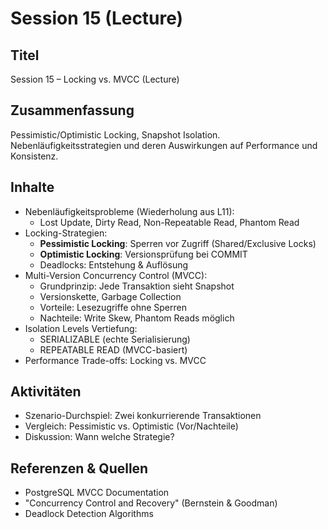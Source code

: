 # Session 15 (Lecture)

## Titel

Session 15 – Locking vs. MVCC (Lecture)

## Zusammenfassung

Pessimistic/Optimistic Locking, Snapshot Isolation. Nebenläufigkeitsstrategien und deren Auswirkungen auf Performance und Konsistenz.

## Inhalte

- Nebenläufigkeitsprobleme (Wiederholung aus L11):
  - Lost Update, Dirty Read, Non-Repeatable Read, Phantom Read
- Locking-Strategien:
  - **Pessimistic Locking**: Sperren vor Zugriff (Shared/Exclusive Locks)
  - **Optimistic Locking**: Versionsprüfung bei COMMIT
  - Deadlocks: Entstehung & Auflösung
- Multi-Version Concurrency Control (MVCC):
  - Grundprinzip: Jede Transaktion sieht Snapshot
  - Versionskette, Garbage Collection
  - Vorteile: Lesezugriffe ohne Sperren
  - Nachteile: Write Skew, Phantom Reads möglich
- Isolation Levels Vertiefung:
  - SERIALIZABLE (echte Serialisierung)
  - REPEATABLE READ (MVCC-basiert)
- Performance Trade-offs: Locking vs. MVCC

## Aktivitäten

- Szenario-Durchspiel: Zwei konkurrierende Transaktionen
- Vergleich: Pessimistic vs. Optimistic (Vor/Nachteile)
- Diskussion: Wann welche Strategie?

## Referenzen & Quellen

- PostgreSQL MVCC Documentation
- "Concurrency Control and Recovery" (Bernstein & Goodman)
- Deadlock Detection Algorithms
